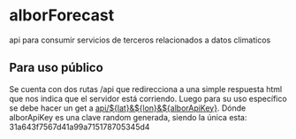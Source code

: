 # alborForecast
api para consumir servicios de terceros relacionados a datos climaticos

## Para uso público
Se cuenta con dos rutas /api que redirecciona a una simple respuesta html 
que nos indica que el servidor está corriendo. Luego para su uso específico 
se debe hacer un get a [api/${lat}&${lon}&${alborApiKey}](). Dónde alborApiKey es 
una clave random generada, siendo la única esta: 31a643f7567d41a99a715178705345d4